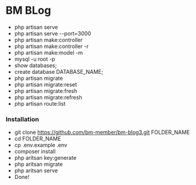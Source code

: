 # BM BLog 

- php artisan serve
- php artisan serve --port=3000
- php artisan make:controller
- php artisan make:controller -r
- php artisan make:model -m
- mysql -u root -p
- show databases;
- create database DATABASE_NAME;
- php artisan migrate
- php artisan migrate:reset
- php artisan migrate:fresh
- php artisan migrate:refresh
- php artisan route:list

### Installation

- git clone https://github.com/bm-member/bm-blog3.git FOLDER_NAME
- cd FOLDER_NAME
- cp .env.example .env
- composer install
- php aritsan key:generate
- php aritsan migrate
- php aritsan serve
- Done!
